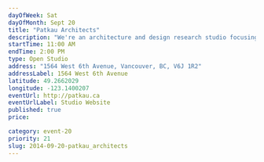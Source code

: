 ```yaml
---
dayOfWeek: Sat
dayOfMonth: Sept 20
title: "Patkau Architects"
description: "We're an architecture and design research studio focusing on cultural, educational, and residential projects. Our current and past work will be on display."
startTime: 11:00 AM
endTime: 2:00 PM
type: Open Studio
address: "1564 West 6th Avenue, Vancouver, BC, V6J 1R2"
addressLabel: 1564 West 6th Avenue
latitude: 49.2662029
longitude: -123.1400207
eventUrl: http://patkau.ca
eventUrlLabel: Studio Website
published: true
price: 

category: event-20
priority: 21
slug: 2014-09-20-patkau_architects
---
```

